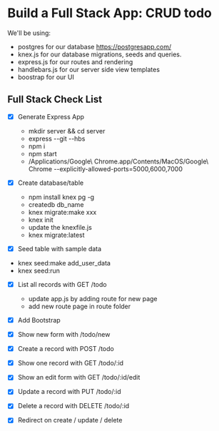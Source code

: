 # Build a Full Stack App: CRUD todo

We'll be using:
* postgres for our database
https://postgresapp.com/
* knex.js for our database migrations, seeds and queries.
* express.js for our routes and rendering
* handlebars.js for our server side view templates
* boostrap for our UI

## Full Stack Check List
* [x] Generate Express App
  * mkdir server && cd server
  * express --git --hbs
  * npm i
  * npm start
  * /Applications/Google\ Chrome.app/Contents/MacOS/Google\ Chrome --explicitly-allowed-ports=5000,6000,7000
  
* [x] Create database/table
  * npm install knex pg -g
  * createdb db_name
  * knex migrate:make xxx
  * knex init
  * update the knexfile.js
  * knex migrate:latest
  
* [x] Seed table with sample data
 * knex seed:make add_user_data
 * knex seed:run

* [x] List all records with GET /todo
  * update app.js by adding route for new page
  * add new route page in route folder

* [x] Add Bootstrap
* [x] Show new form with /todo/new
* [x] Create a record with POST /todo
* [x] Show one record with GET /todo/:id
* [x] Show an edit form with GET /todo/:id/edit
* [x] Update a record with PUT /todo/:id
* [x] Delete a record with DELETE /todo/:id
* [x] Redirect on create / update / delete
